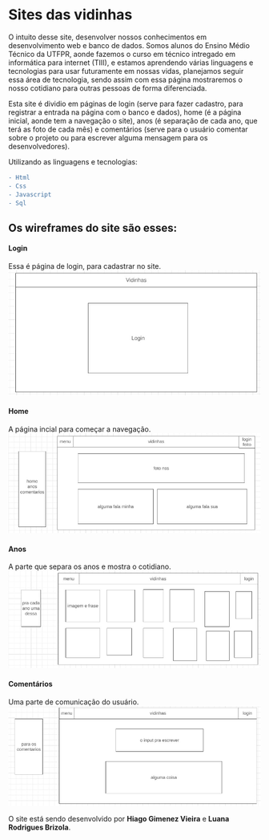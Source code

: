 # Sites das vidinhas

O intuito desse site, desenvolver nossos conhecimentos em desenvolvimento web e banco de dados. Somos alunos do Ensino Médio Técnico da UTFPR, aonde fazemos o curso em técnico intregado em informática para internet (TIII), e estamos aprendendo várias linguagens e tecnologias para usar futuramente em nossas vidas, planejamos seguir essa área de tecnologia, sendo assim com essa página mostraremos o nosso cotidiano para outras pessoas de forma diferenciada.

Esta site é dividio em páginas de login (serve para fazer cadastro, para registrar a entrada na página com o banco e dados), home (é a página inicial, aonde tem a navegação o site), anos (é separação de cada ano, que terá as foto de cada mês) e comentários (serve para o usuário comentar sobre o projeto ou para escrever alguma mensagem para os desenvolvedores).

Utilizando as linguagens e tecnologias:
```diff
- Html
- Css
- Javascript
- Sql
```

## Os wireframes do site são esses:
#### Login
Essa é página de login, para cadastrar no site.
![](/login.jpg)
#### Home
A página incial para começar a navegação.
![](/home.jpg)
#### Anos
A parte que separa os anos e mostra o cotidiano.
![](/anos.jpg)
#### Comentários
Uma parte de comunicação do usuário.
![](/comentarios.jpg)

O site está sendo desenvolvido por **Hiago Gimenez Vieira** e **Luana Rodrigues Brizola**. 